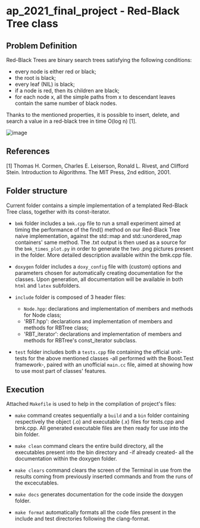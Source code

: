# ap_2021_final_project - Red-Black Tree class

## Problem Definition
Red-Black Trees are binary search trees satisfying the following conditions:

- every node is either red or black;
- the root is black;
- every leaf (NIL) is black;
- if a node is red, then its children are black;
- for each node x, all the simple paths from x to descendant leaves contain the same number of black nodes.

Thanks to the mentioned properties, it is possible to insert, delete, and search a value in a red-black tree in time O(log n) [1].


![image](https://user-images.githubusercontent.com/56740461/185750889-6148a944-393e-4abe-865c-fbe0f3dc16b1.png)


## References
<a id="1">[1]</a> 
Thomas H. Cormen, Charles E. Leiserson, Ronald L. Rivest, and Clifford Stein. 
Introduction to Algorithms. 
The MIT Press, 2nd edition, 2001.

## Folder structure
Current folder contains a simple implementation of a templated Red-Black Tree class, together with its const-iterator.

* `bmk` folder includes a `bmk.cpp` file to run a small experiment aimed at timing the performance of the find() method on our Red-Black Tree naive implementation, against the std::map and std::unordered_map containers' same method. The .txt output is then used as a source for the `bmk_times_plot.py` in order to generate the two .png pictures present in the folder. More detailed description available within the bmk.cpp file.

* `doxygen` folder includes a `doxy_config` file with (custom) options and parameters chosen for automatically creating documentation for the classes. Upon generation, all documentation will be available in both `html` and `latex` subfolders.

* `include` folder is composed of 3 header files:
    * `Node.hpp`: declarations and implementation of members and methods for Node class;
    * 'RBT.hpp': declarations and implementation of members and methods for RBTree class;
    * 'RBT_iterator': declarations and implementation of members and methods for RBTree's const_iterator subclass.

* `test` folder includes both a `tests.cpp` file containing the official unit-tests for the above mentioned classes -all performed with the Boost.Test framework-, paired with an unofficial `main.cc` file, aimed at showing how to use most part of classes' features.


## Execution
Attached `Makefile` is used to help in the compilation of project's files:

* `make` command creates sequentially a `build` and a `bin` folder containing respectively the object (.o) and executable (.x) files for tests.cpp and bmk.cpp.
All generated executable files are then ready for use into the bin folder.

* `make clean` command clears the entire build directory, all the executables present into the bin directory and -if already created- all the documentation within the doxygen folder.

* `make clears` command clears the screen of the Terminal in use from the results coming from previously inserted commands and from the runs of the excecutables.

* `make docs` generates documentation for the code inside the doxygen folder.

* `make format` automatically formats all the code files present in the include and test directories following the clang-format.